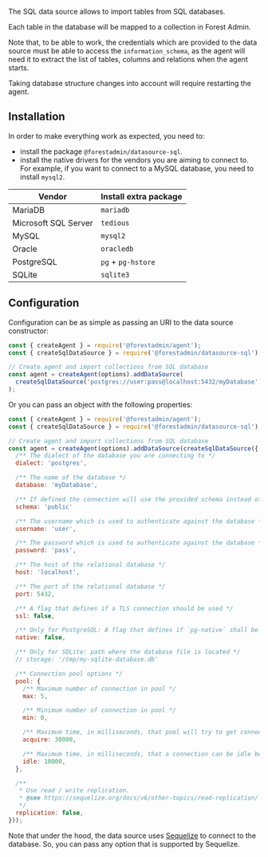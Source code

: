 The SQL data source allows to import tables from SQL databases.

Each table in the database will be mapped to a collection in Forest Admin.

Note that, to be able to work, the credentials which are provided to the data source must be able to access the `information_schema`, as the agent will need it to extract the list of tables, columns and relations when the agent starts.

Taking database structure changes into account will require restarting the agent.

## Installation

In order to make everything work as expected, you need to:

- install the package `@forestadmin/datasource-sql`.
- install the native drivers for the vendors you are aiming to connect to. For example, if you want to connect to a MySQL database, you need to install `mysql2`.

| Vendor               | Install extra package |
| -------------------- | --------------------- |
| MariaDB              | `mariadb`             |
| Microsoft SQL Server | `tedious`             |
| MySQL                | `mysql2`              |
| Oracle               | `oracledb`            |
| PostgreSQL           | `pg` + `pg-hstore`    |
| SQLite               | `sqlite3`             |

<!-- Snowflake is removed because introspection does not work -->
<!-- | Snowflake            | `snowflake-sdk`       | -->

## Configuration

Configuration can be as simple as passing an URI to the data source constructor:

```javascript
const { createAgent } = require('@forestadmin/agent');
const { createSqlDataSource } = require('@forestadmin/datasource-sql');

// Create agent and import collections from SQL database
const agent = createAgent(options).addDataSource(
  createSqlDataSource('postgres://user:pass@localhost:5432/myDatabase'),
);
```

Or you can pass an object with the following properties:

```javascript
const { createAgent } = require('@forestadmin/agent');
const { createSqlDataSource } = require('@forestadmin/datasource-sql');

// Create agent and import collections from SQL database
const agent = createAgent(options).addDataSource(createSqlDataSource({
  /** The dialect of the database you are connecting to */
  dialect: 'postgres',

  /** The name of the database */
  database: 'myDatabase',

  /** If defined the connection will use the provided schema instead of the default ("public") */
  schema: 'public'

  /** The username which is used to authenticate against the database */
  username: 'user',

  /** The password which is used to authenticate against the database */
  password: 'pass',

  /** The host of the relational database */
  host: 'localhost',

  /** The port of the relational database */
  port: 5432,

  /** A flag that defines if a TLS connection should be used */
  ssl: false,

  /** Only for PostgreSQL: A flag that defines if `pg-native` shall be used or not */
  native: false,

  /** Only for SQLite: path where the database file is located */
  // storage: '/tmp/my-sqlite-database.db'

  /** Connection pool options */
  pool: {
    /** Maximum number of connection in pool */
    max: 5,

    /** Minimum number of connection in pool */
    min: 0,

    /** Maximum time, in milliseconds, that pool will try to get connection before throwing error */
    acquire: 30000,

    /** Maximum time, in milliseconds, that a connection can be idle before being released */
    idle: 10000,
  },

  /**
   * Use read / write replication.
   * @see https://sequelize.org/docs/v6/other-topics/read-replication/
   */
  replication: false,
}));
```

Note that under the hood, the data source uses [Sequelize](https://sequelize.org/) to connect to the database. So, you can pass any option that is supported by Sequelize.
